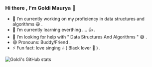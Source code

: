 ### Hi there , I'm Goldi Maurya 👋

- 🔭 I’m currently working on my proficiency in data structures and algorithms 😆 .
- 🌱 I’m currently learning everthing .... 👍 . 
- 🤔 I’m looking for help with " Data Structures And Algorithms " 	😅 .
- 😄 Pronouns: Buddy/Friend . 
- ⚡ Fun fact: love singing 	🎶 ( Black lover 🖤 ) . 

![Goldi's GitHub stats](https://github-readme-stats.vercel.app/api?username=Goldimaur&show_icons=true&theme=dark)




